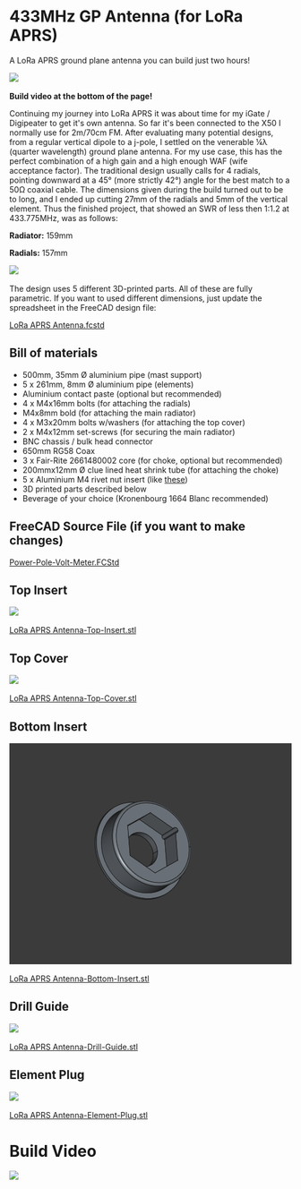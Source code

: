 # 433MHz GP Antenna (for LoRa APRS)
A LoRa APRS ground plane antenna you can build just two hours!

![](images/outside.jpg)

**Build video at the bottom of the page!**

Continuing my journey into LoRa APRS it was about time for my iGate / Digipeater to get it's own antenna. So far it's been connected to the X50 I normally use for 2m/70cm FM. After evaluating many potential designs, from a regular vertical dipole to a j-pole, I settled on the venerable ¼λ (quarter wavelength) ground plane antenna. For my use case, this has the perfect combination of a high gain and a high enough WAF (wife acceptance factor). The traditional design usually calls for 4 radials, pointing downward at a 45° (more strictly 42°) angle for the best match to a 50Ω coaxial cable. The dimensions given during the build turned out to be to long, and I ended up cutting 27mm of the radials and 5mm of the vertical element. Thus the finished project, that showed an SWR of less then 1:1.2 at 433.775MHz, was as follows:

**Radiator:** 159mm

**Radials:** 157mm

![](images/swr.jpg)

The design uses 5 different 3D-printed parts. All of these are fully parametric. If you want to used different dimensions, just update the spreadsheet in the FreeCAD design file:

[LoRa APRS Antenna.fcstd](<LoRa APRS Antenna.fcstd>)

## Bill of materials

- 500mm, 35mm Ø aluminium pipe (mast support)
- 5 x 261mm, 8mm Ø  aluminium pipe (elements)
- Aluminium contact paste (optional but recommended)
- 4 x M4x16mm bolts (for attaching the radials)
- M4x8mm bold (for attaching the main radiator)
- 4 x M3x20mm bolts w/washers (for attaching the top cover)
- 2 x M4x12mm set-screws (for securing the main radiator)
- BNC chassis / bulk head connector
- 650mm RG58 Coax
- 3 x Fair-Rite 2661480002 core (for choke, optional but recommended)
- 200mmx12mm Ø clue lined heat shrink tube (for attaching the choke)
- 5 x Aluminium M4 rivet nut insert (like [these](https://www.ebay.com/itm/152075695177))
- 3D printed parts described below
- Beverage of your choice (Kronenbourg 1664 Blanc recommended)

## FreeCAD Source File (if you want to make changes)

[Power-Pole-Volt-Meter.FCStd](<Power-Pole-Volt-Meter.FCStd>)

## Top Insert

![](<images/LoRa APRS Antenna-Top-Insert.png>)

[LoRa APRS Antenna-Top-Insert.stl](<LoRa APRS Antenna-Top-Insert.stl>)

## Top Cover

![](<images/LoRa APRS Antenna-Top-Cover.png>)

[LoRa APRS Antenna-Top-Cover.stl](<LoRa APRS Antenna-Top-Cover.stl>)

## Bottom Insert

![](<images/LoRa APRS Antenna-Bottom-Insert.png>)

[LoRa APRS Antenna-Bottom-Insert.stl](<LoRa APRS Antenna-Bottom-Insert.stl>)

## Drill Guide

![](<images/LoRa APRS Antenna-Drill-Guide.png>)

[LoRa APRS Antenna-Drill-Guide.stl](<LoRa APRS Antenna-Drill-Guide.stl>)

## Element Plug

![](<images/LoRa APRS Antenna-Element-Plug.png>)

[LoRa APRS Antenna-Element-Plug.stl](<LoRa APRS Antenna-Element-Plug.stl>)

# Build Video

[![](images/video.png)](https://youtu.be/t25hWZlW5tE)
